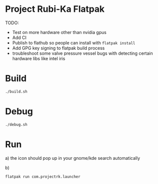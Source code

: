 # Project Rubi-Ka Flatpak

TODO:

- Test on more hardware other than nvidia gpus
- Add CI
- Publish to flathub so people can install with `flatpak install`
- Add GPG key signing to flatpak build process
- troubleshoot some valve pressure vessel bugs with detecting certain hardware libs like intel iris

# Build

```bash
./build.sh
```

# Debug

```bash
./debug.sh
```


# Run

a) the icon should pop up in your gnome/kde search automatically

b)

```bash
flatpak run com.projectrk.launcher
```
